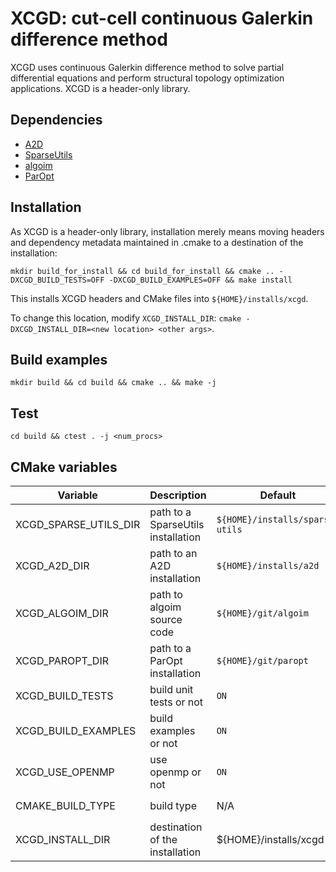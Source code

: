 # XCGD: cut-cell continuous Galerkin difference method

XCGD uses continuous Galerkin difference method to solve partial differential equations and perform structural topology optimization applications.
XCGD is a header-only library.

## Dependencies
-  [A2D](https://github.com/smdogroup/a2d)
- [SparseUtils](https://github.com/smdogroup/sparse-utils)
- [algoim](https://github.com/jehicken/algoim)
- [ParOpt](https://github.com/smdogroup/paropt)

## Installation

As XCGD is a header-only library, installation merely means moving headers and
dependency metadata maintained in .cmake to a destination of the installation:
```
mkdir build_for_install && cd build_for_install && cmake .. -DXCGD_BUILD_TESTS=OFF -DXCGD_BUILD_EXAMPLES=OFF && make install
```
This installs XCGD headers and CMake files into
```${HOME}/installs/xcgd```.

To change this location, modify ```XCGD_INSTALL_DIR```:
```cmake -DXCGD_INSTALL_DIR=<new location> <other args>```.


## Build examples
```
mkdir build && cd build && cmake .. && make -j
```

## Test
```
cd build && ctest . -j <num_procs>
```

## CMake variables
| Variable | Description | Default | Choices |
|----------|-------------|---------|---------|
|XCGD_SPARSE_UTILS_DIR|path to a SparseUtils installation|```${HOME}/installs/sparse-utils```|a path|
|XCGD_A2D_DIR|path to an A2D installation|```${HOME}/installs/a2d```|a path|
|XCGD_ALGOIM_DIR|path to algoim source code|```${HOME}/git/algoim```|a path|
|XCGD_PAROPT_DIR|path to a ParOpt installation|```${HOME}/git/paropt```|a path|
|XCGD_BUILD_TESTS|build unit tests or not|```ON```|```ON```, ```OFF```|
|XCGD_BUILD_EXAMPLES|build examples or not|```ON```|```ON```, ```OFF```|
|XCGD_USE_OPENMP|use openmp or not|```ON```|```ON```, ```OFF```|
|CMAKE_BUILD_TYPE|build type|N/A|```Release```, ```Debug```|
|XCGD_INSTALL_DIR|destination of the installation|${HOME}/installs/xcgd|a path|
